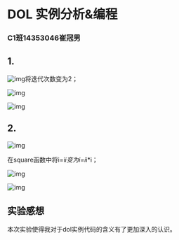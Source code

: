 # DOL 实例分析&编程

### C1班14353046崔冠男

## 1.

![img](file:///C:\Users\ADMINI~1\AppData\Local\Temp\msohtmlclip1\01\clip_image002.jpg)将迭代次数变为2；

![img](file:///C:\Users\ADMINI~1\AppData\Local\Temp\msohtmlclip1\01\clip_image004.jpg)

![img](file:///C:\Users\ADMINI~1\AppData\Local\Temp\msohtmlclip1\01\clip_image006.jpg)

## 2.

![img](file:///C:\Users\ADMINI~1\AppData\Local\Temp\msohtmlclip1\01\clip_image008.jpg)

在square函数中将i=i*i变为i=i*i*i；

![img](file:///C:\Users\ADMINI~1\AppData\Local\Temp\msohtmlclip1\01\clip_image010.jpg)

![img](file:///C:\Users\ADMINI~1\AppData\Local\Temp\msohtmlclip1\01\clip_image012.jpg)

## 实验感想

本次实验使得我对于dol实例代码的含义有了更加深入的认识。

 

